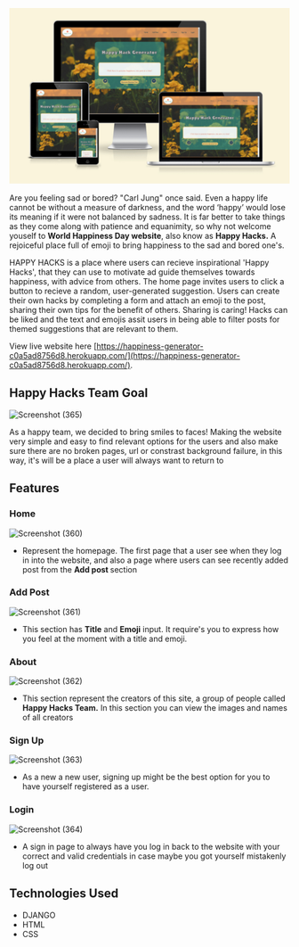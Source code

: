 ![Am I Responsive](/static/docs/responsive.jpg)

<p>Are you feeling sad or bored? "Carl Jung" once said. Even a happy life cannot be without a measure of darkness, and the word ‘happy’ would lose its meaning if it were not balanced by sadness. It is far better to take things as they come along with patience and equanimity, so why not welcome youself to <strong>World Happiness Day website</strong>, also know as <strong>Happy Hacks.</strong> A rejoiceful place full of emoji to bring happiness to the sad and bored one's.</p>

<p>HAPPY HACKS is a place where users can recieve inspirational 'Happy Hacks', that they can use to motivate ad guide themselves towards happiness, with advice from others. The home page invites users to click a button to recieve a random, user-generated suggestion. Users can create their own hacks by completing a form and attach an emoji to the post, sharing their own tips for the benefit of others.  Sharing is caring!  Hacks can be liked and the text and emojis assit users in being able to filter posts for themed suggestions that are relevant to them.</p>

View live website here [https://happiness-generator-c0a5ad8756d8.herokuapp.com/](https://happiness-generator-c0a5ad8756d8.herokuapp.com/).

## Happy Hacks Team Goal
   ![Screenshot (365)](https://github.com/Elvisthegreat/Rock-paper-scissors/assets/141064225/035a9da6-639a-45eb-bd7e-8c7f4db74cbf)
   <p>As a happy team, we decided to bring smiles to faces! Making the website very simple and easy to find relevant options for the users and also make sure there are no broken pages, url or constrast background failure, in this way, it's will be a place a user will always want to return to</p>

## Features
### Home
   ![Screenshot (360)](https://github.com/Elvisthegreat/Rock-paper-scissors/assets/141064225/16920442-a8c4-41ea-93fa-849ee6afdf31)
   * Represent the homepage. The first page that a user see when they log in into the website, and also a page where users can see recently added post from the <strong> Add post </strong> section

### Add Post
   ![Screenshot (361)](https://github.com/Elvisthegreat/Rock-paper-scissors/assets/141064225/498d1dd0-00ec-4380-8acd-256c2517b232)
   * This section has <strong>Title</strong> and <strong>Emoji</strong> input. It require's you to express how you feel at the moment with a title and emoji.

### About
   ![Screenshot (362)](https://github.com/Elvisthegreat/Rock-paper-scissors/assets/141064225/c016a66f-f91c-4fc7-bd01-8e44db39b485)
   * This section represent the creators of this site, a group of people called <strong>Happy Hacks Team.</strong> In this section you can view the images and names of all creators

### Sign Up
   ![Screenshot (363)](https://github.com/Elvisthegreat/Rock-paper-scissors/assets/141064225/0ba991c0-ba21-49e5-bbd9-3f23dc1bbbb9)
   * As a new a new user, signing up might be the best option for you to have yourself registered as a user.

### Login
   ![Screenshot (364)](https://github.com/Elvisthegreat/Rock-paper-scissors/assets/141064225/d1ee28aa-5dfc-46bc-b156-1539e46ff3d1)
   * A sign in page to always have you log in back to the website with your correct and valid credentials in case maybe you got yourself mistakenly log out

## Technologies Used
   * DJANGO
   * HTML
   * CSS
